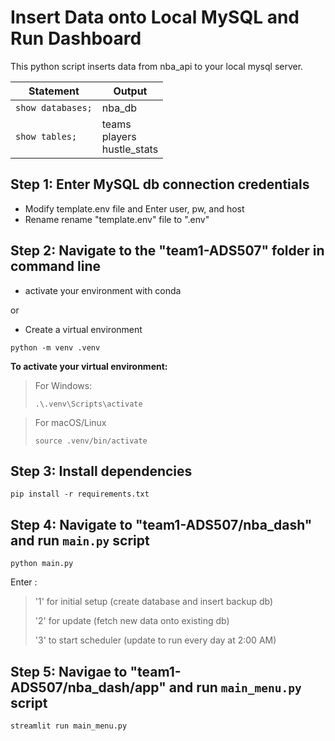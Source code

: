 # Insert Data onto Local MySQL and Run Dashboard

This python script inserts data from nba_api to your local mysql server.

| Statement         | Output                                         |
|------------------|-----------------------------------------------|
| `show databases;` | nba_db                                   |
| `show tables;`   | teams<br>players<br>hustle_stats |


## Step 1: Enter MySQL db connection credentials 

* Modify template.env file and Enter user, pw, and host
* Rename rename "template.env" file to ".env"

## Step 2: Navigate to the "team1-ADS507" folder in command line

* activate your environment with conda

or 

* Create a virtual environment
```
python -m venv .venv
```

**To activate your virtual environment:**

> For Windows:
> ```
> .\.venv\Scripts\activate
> ```

> For macOS/Linux
> ```
> source .venv/bin/activate
> ```

## Step 3: Install dependencies
```
pip install -r requirements.txt
```

## Step 4: Navigate to "team1-ADS507/nba_dash" and run `main.py` script
```
python main.py
```
Enter :
> '1' for initial setup (create database and insert backup db)
> 
> '2' for update (fetch new data onto existing db)
> 
> '3' to start scheduler (update to run every day at 2:00 AM)

## Step 5: Navigae to "team1-ADS507/nba_dash/app" and run `main_menu.py` script
```
streamlit run main_menu.py
```